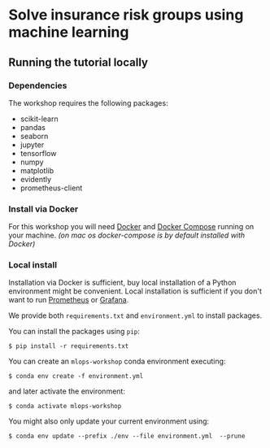 # Solve insurance risk groups using machine learning

## Running the tutorial locally

### Dependencies

The workshop requires the following packages:

- scikit-learn
- pandas
- seaborn
- jupyter
- tensorflow
- numpy
- matplotlib
- evidently
- prometheus-client

### Install via Docker

For this workshop you will need [Docker](https://docs.docker.com/get-docker/) and [Docker Compose](https://docs.docker.com/compose/install/) running on your machine. *(on mac os docker-compose is by default installed with Docker)*


### Local install

Installation via Docker is sufficient, buy local installation of a Python environment might be convenient. Local installation is sufficient if you don't want to run [Prometheus](https://prometheus.io) or [Grafana](http://grafana.com). 

We provide both `requirements.txt` and `environment.yml` to install packages.

You can install the packages using `pip`:

```
$ pip install -r requirements.txt
```

You can create an `mlops-workshop` conda environment executing:

```
$ conda env create -f environment.yml
```

and later activate the environment:

```
$ conda activate mlops-workshop
```

You might also only update your current environment using:

```
$ conda env update --prefix ./env --file environment.yml  --prune
```
